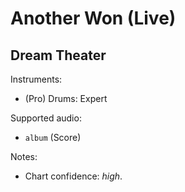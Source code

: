 # Another Won (Live)

## Dream Theater

Instruments:

  * (Pro) Drums: Expert

Supported audio:

  * `album` (Score)

Notes:

  * Chart confidence: *high*.
